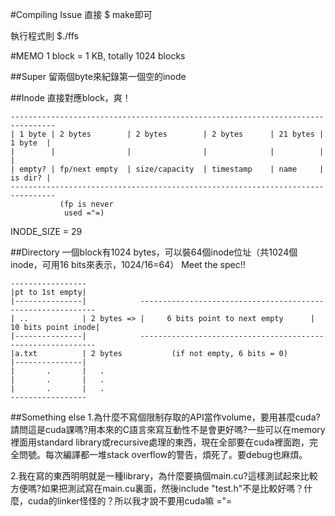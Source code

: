 #Compiling Issue
直接 $ make即可

執行程式則 $./ffs

#MEMO
1 block = 1 KB, totally 1024 blocks

##Super
留兩個byte來紀錄第一個空的inode

##Inode
直接對應block，爽！

	--------------------------------------------------------------------------------
	| 1 byte | 2 bytes        | 2 bytes        | 2 bytes      | 21 bytes | 1 byte  |
	|        |                |                |              |          |         |
	| empty? | fp/next empty  | size/capacity  | timestamp    | name     | is dir? |
	--------------------------------------------------------------------------------
	           (fp is never
			    used ="=)

INODE\_SIZE = 29

##Directory
一個block有1024 bytes，可以裝64個inode位址（共1024個inode，可用16 bits來表示，1024/16=64）
Meet the spec!!

	-----------------
	|pt to 1st empty|
	|---------------|            ------------------------------------------------------------
	| ..            | 2 bytes => |     6 bits point to next empty      | 10 bits point inode|
	|---------------|            ------------------------------------------------------------
	|a.txt          | 2 bytes           (if not empty, 6 bits = 0)
	|---------------|
	|       .       |   .
	|       .       |   .
	|       .       |   .
	-----------------


##Something else
1.為什麼不寫個限制存取的API當作volume，要用甚麼cuda?請問這是cuda課嗎?用本來的C語言來寫互動性不是會更好嗎?一些可以在memory裡面用standard library或recursive處理的東西，現在全部要在cuda裡面跑，完全問號。每次編譯都一堆stack overflow的警告，煩死了。要debug也麻煩。

2.我在寫的東西明明就是一種library，為什麼要搞個main.cu?這樣測試起來比較方便嗎?如果把測試寫在main.cu裏面，然後include "test.h"不是比較好嗎？什麼，cuda的linker怪怪的？所以我才說不要用cuda嘛 ="=
